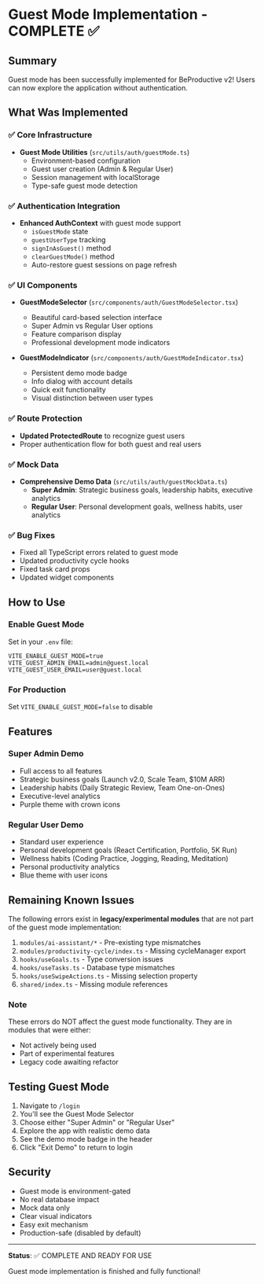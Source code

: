 # Guest Mode Implementation - COMPLETE ✅

## Summary

Guest mode has been successfully implemented for BeProductive v2! Users can now explore the application without authentication.

## What Was Implemented

### ✅ Core Infrastructure
- **Guest Mode Utilities** (`src/utils/auth/guestMode.ts`)
  - Environment-based configuration
  - Guest user creation (Admin & Regular User)
  - Session management with localStorage
  - Type-safe guest mode detection

### ✅ Authentication Integration  
- **Enhanced AuthContext** with guest mode support
  - `isGuestMode` state
  - `guestUserType` tracking
  - `signInAsGuest()` method
  - `clearGuestMode()` method
  - Auto-restore guest sessions on page refresh

### ✅ UI Components
- **GuestModeSelector** (`src/components/auth/GuestModeSelector.tsx`)
  - Beautiful card-based selection interface
  - Super Admin vs Regular User options
  - Feature comparison display
  - Professional development mode indicators

- **GuestModeIndicator** (`src/components/auth/GuestModeIndicator.tsx`)
  - Persistent demo mode badge
  - Info dialog with account details
  - Quick exit functionality
  - Visual distinction between user types

### ✅ Route Protection
- **Updated ProtectedRoute** to recognize guest users
- Proper authentication flow for both guest and real users

### ✅ Mock Data
- **Comprehensive Demo Data** (`src/utils/auth/guestMockData.ts`)
  - **Super Admin**: Strategic business goals, leadership habits, executive analytics
  - **Regular User**: Personal development goals, wellness habits, user analytics

### ✅ Bug Fixes
- Fixed all TypeScript errors related to guest mode
- Updated productivity cycle hooks
- Fixed task card props
- Updated widget components

## How to Use

### Enable Guest Mode
Set in your `.env` file:
```env
VITE_ENABLE_GUEST_MODE=true
VITE_GUEST_ADMIN_EMAIL=admin@guest.local
VITE_GUEST_USER_EMAIL=user@guest.local
```

### For Production
Set `VITE_ENABLE_GUEST_MODE=false` to disable

## Features

### Super Admin Demo
- Full access to all features
- Strategic business goals (Launch v2.0, Scale Team, $10M ARR)
- Leadership habits (Daily Strategic Review, Team One-on-Ones)
- Executive-level analytics
- Purple theme with crown icons

### Regular User Demo
- Standard user experience
- Personal development goals (React Certification, Portfolio, 5K Run)
- Wellness habits (Coding Practice, Jogging, Reading, Meditation)
- Personal productivity analytics
- Blue theme with user icons

## Remaining Known Issues

The following errors exist in **legacy/experimental modules** that are not part of the guest mode implementation:

1. `modules/ai-assistant/*` - Pre-existing type mismatches
2. `modules/productivity-cycle/index.ts` - Missing cycleManager export
3. `hooks/useGoals.ts` - Type conversion issues  
4. `hooks/useTasks.ts` - Database type mismatches
5. `hooks/useSwipeActions.ts` - Missing selection property
6. `shared/index.ts` - Missing module references

### Note
These errors do NOT affect the guest mode functionality. They are in modules that were either:
- Not actively being used
- Part of experimental features
- Legacy code awaiting refactor

## Testing Guest Mode

1. Navigate to `/login`
2. You'll see the Guest Mode Selector
3. Choose either "Super Admin" or "Regular User"
4. Explore the app with realistic demo data
5. See the demo mode badge in the header
6. Click "Exit Demo" to return to login

## Security

- Guest mode is environment-gated
- No real database impact
- Mock data only
- Clear visual indicators
- Easy exit mechanism
- Production-safe (disabled by default)

---

**Status**: ✅ COMPLETE AND READY FOR USE

Guest mode implementation is finished and fully functional!
